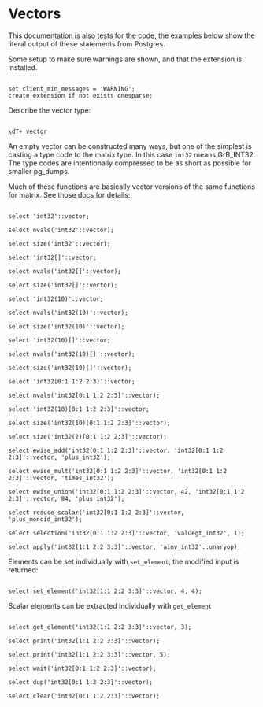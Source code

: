 # Vectors

This documentation is also tests for the code, the examples below
show the literal output of these statements from Postgres.

Some setup to make sure warnings are shown, and that the extension
is installed.
```

set client_min_messages = 'WARNING';
create extension if not exists onesparse;

```
Describe the vector type:
```

\dT+ vector

```
An empty vector can be constructed many ways, but one of the
simplest is casting a type code to the matrix type.  In this case
`int32` means GrB_INT32.  The type codes are intentionally compressed
to be as short as possible for smaller pg_dumps.

Much of these functions are basically vector versions of the same
functions for matrix.  See those docs for details:
```

select 'int32'::vector;

select nvals('int32'::vector);

select size('int32'::vector);

select 'int32[]'::vector;

select nvals('int32[]'::vector);

select size('int32[]'::vector);

select 'int32(10)'::vector;

select nvals('int32(10)'::vector);

select size('int32(10)'::vector);

select 'int32(10)[]'::vector;

select nvals('int32(10)[]'::vector);

select size('int32(10)[]'::vector);

select 'int32[0:1 1:2 2:3]'::vector;

select nvals('int32[0:1 1:2 2:3]'::vector);

select 'int32(10)[0:1 1:2 2:3]'::vector;

select size('int32(10)[0:1 1:2 2:3]'::vector);

select size('int32(2)[0:1 1:2 2:3]'::vector);

select ewise_add('int32[0:1 1:2 2:3]'::vector, 'int32[0:1 1:2 2:3]'::vector, 'plus_int32');

select ewise_mult('int32[0:1 1:2 2:3]'::vector, 'int32[0:1 1:2 2:3]'::vector, 'times_int32');

select ewise_union('int32[0:1 1:2 2:3]'::vector, 42, 'int32[0:1 1:2 2:3]'::vector, 84, 'plus_int32');

select reduce_scalar('int32[0:1 1:2 2:3]'::vector, 'plus_monoid_int32');

select selection('int32[0:1 1:2 2:3]'::vector, 'valuegt_int32', 1);

select apply('int32[1:1 2:2 3:3]'::vector, 'ainv_int32'::unaryop);

```
Elements can be set individually with `set_element`, the modified
input is returned:
```

select set_element('int32[1:1 2:2 3:3]'::vector, 4, 4);

```
Scalar elements can be extracted individually with `get_element`
```

select get_element('int32[1:1 2:2 3:3]'::vector, 3);

select print('int32[1:1 2:2 3:3]'::vector);

select print('int32[1:1 2:2 3:3]'::vector, 5);

select wait('int32[0:1 1:2 2:3]'::vector);

select dup('int32[0:1 1:2 2:3]'::vector);

select clear('int32[0:1 1:2 2:3]'::vector);
```